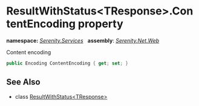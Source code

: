 # ResultWithStatus&lt;TResponse&gt;.ContentEncoding property
**namespace:** *[Serenity.Services](../../README.md#serenity.services-namespace)*   **assembly**: *[Serenity.Net.Web](../../README.md)*

Content encoding

```csharp
public Encoding ContentEncoding { get; set; }
```

## See Also

* class [ResultWithStatus&lt;TResponse&gt;](../ResultWithStatus-1.md)